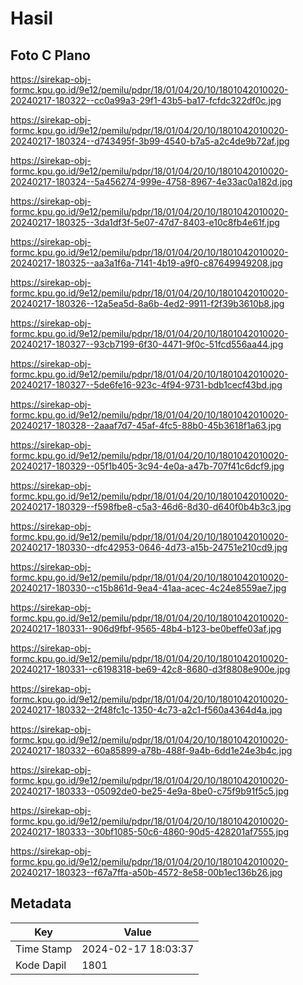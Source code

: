 # Hasil

## Foto C Plano

https://sirekap-obj-formc.kpu.go.id/9e12/pemilu/pdpr/18/01/04/20/10/1801042010020-20240217-180322--cc0a99a3-29f1-43b5-ba17-fcfdc322df0c.jpg

https://sirekap-obj-formc.kpu.go.id/9e12/pemilu/pdpr/18/01/04/20/10/1801042010020-20240217-180324--d743495f-3b99-4540-b7a5-a2c4de9b72af.jpg

https://sirekap-obj-formc.kpu.go.id/9e12/pemilu/pdpr/18/01/04/20/10/1801042010020-20240217-180324--5a456274-999e-4758-8967-4e33ac0a182d.jpg

https://sirekap-obj-formc.kpu.go.id/9e12/pemilu/pdpr/18/01/04/20/10/1801042010020-20240217-180325--3da1df3f-5e07-47d7-8403-e10c8fb4e61f.jpg

https://sirekap-obj-formc.kpu.go.id/9e12/pemilu/pdpr/18/01/04/20/10/1801042010020-20240217-180325--aa3a1f6a-7141-4b19-a9f0-c87649949208.jpg

https://sirekap-obj-formc.kpu.go.id/9e12/pemilu/pdpr/18/01/04/20/10/1801042010020-20240217-180326--12a5ea5d-8a6b-4ed2-9911-f2f39b3610b8.jpg

https://sirekap-obj-formc.kpu.go.id/9e12/pemilu/pdpr/18/01/04/20/10/1801042010020-20240217-180327--93cb7199-6f30-4471-9f0c-51fcd556aa44.jpg

https://sirekap-obj-formc.kpu.go.id/9e12/pemilu/pdpr/18/01/04/20/10/1801042010020-20240217-180327--5de6fe16-923c-4f94-9731-bdb1cecf43bd.jpg

https://sirekap-obj-formc.kpu.go.id/9e12/pemilu/pdpr/18/01/04/20/10/1801042010020-20240217-180328--2aaaf7d7-45af-4fc5-88b0-45b3618f1a63.jpg

https://sirekap-obj-formc.kpu.go.id/9e12/pemilu/pdpr/18/01/04/20/10/1801042010020-20240217-180329--05f1b405-3c94-4e0a-a47b-707f41c6dcf9.jpg

https://sirekap-obj-formc.kpu.go.id/9e12/pemilu/pdpr/18/01/04/20/10/1801042010020-20240217-180329--f598fbe8-c5a3-46d6-8d30-d640f0b4b3c3.jpg

https://sirekap-obj-formc.kpu.go.id/9e12/pemilu/pdpr/18/01/04/20/10/1801042010020-20240217-180330--dfc42953-0646-4d73-a15b-24751e210cd9.jpg

https://sirekap-obj-formc.kpu.go.id/9e12/pemilu/pdpr/18/01/04/20/10/1801042010020-20240217-180330--c15b861d-9ea4-41aa-acec-4c24e8559ae7.jpg

https://sirekap-obj-formc.kpu.go.id/9e12/pemilu/pdpr/18/01/04/20/10/1801042010020-20240217-180331--906d9fbf-9565-48b4-b123-be0beffe03af.jpg

https://sirekap-obj-formc.kpu.go.id/9e12/pemilu/pdpr/18/01/04/20/10/1801042010020-20240217-180331--c6198318-be69-42c8-8680-d3f8808e900e.jpg

https://sirekap-obj-formc.kpu.go.id/9e12/pemilu/pdpr/18/01/04/20/10/1801042010020-20240217-180332--2f48fc1c-1350-4c73-a2c1-f560a4364d4a.jpg

https://sirekap-obj-formc.kpu.go.id/9e12/pemilu/pdpr/18/01/04/20/10/1801042010020-20240217-180332--60a85899-a78b-488f-9a4b-6dd1e24e3b4c.jpg

https://sirekap-obj-formc.kpu.go.id/9e12/pemilu/pdpr/18/01/04/20/10/1801042010020-20240217-180333--05092de0-be25-4e9a-8be0-c75f9b91f5c5.jpg

https://sirekap-obj-formc.kpu.go.id/9e12/pemilu/pdpr/18/01/04/20/10/1801042010020-20240217-180333--30bf1085-50c6-4860-90d5-428201af7555.jpg

https://sirekap-obj-formc.kpu.go.id/9e12/pemilu/pdpr/18/01/04/20/10/1801042010020-20240217-180323--f67a7ffa-a50b-4572-8e58-00b1ec136b26.jpg


## Metadata

| Key        | Value               |
| ---------- | ------------------- |
| Time Stamp | 2024-02-17 18:03:37 |
| Kode Dapil | 1801                |



